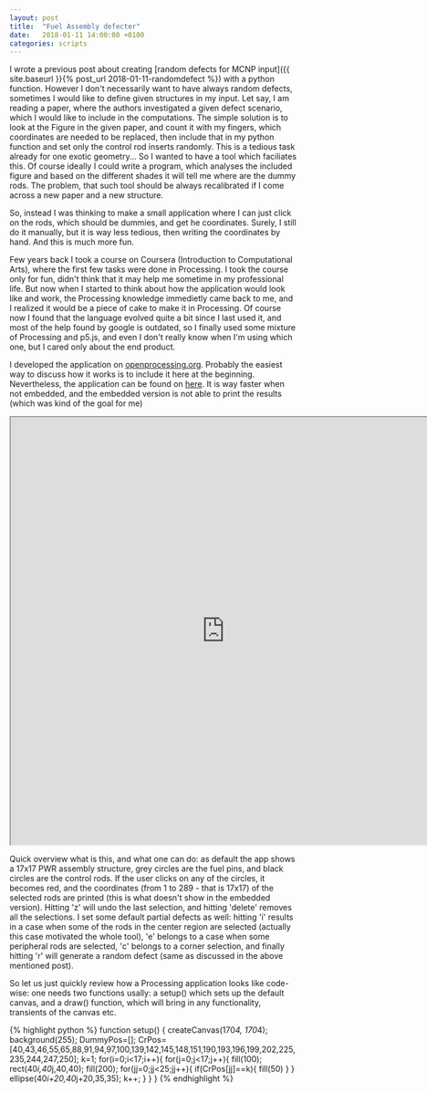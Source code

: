 ```yaml
---
layout: post
title:  "Fuel Assembly defecter"
date:   2018-01-11 14:00:00 +0100
categories: scripts
---
```


I wrote a previous post about creating [random defects for MCNP input]({{ site.baseurl }}{% post_url 2018-01-11-randomdefect %}) with a python function. However I don't necessarily want to have always random defects, sometimes I would like to define given structures in my input. Let say, I am reading a paper, where the authors investigated a given defect scenario, which I would like to include in the computations. The simple solution is to look at the Figure in the given paper, and count it with my fingers, which coordinates are needed to be replaced, then include that in my python function and set only the control rod inserts randomly. This is a tedious task already for one exotic geometry... So I wanted to have a tool which faciliates this. Of course ideally I could write a program, which analyses the included figure and based on the different shades it will tell me where are the dummy rods. The problem, that such tool should be always recalibrated if I come across a new paper and a new structure.

So, instead I was thinking to make a small application where I can just click on the rods, which should be dummies, and get he coordinates. Surely, I still do it manually, but it is way less tedious, then writing the coordinates by hand. And this is much more fun.

Few years back I took a course on Coursera (Introduction to Computational Arts), where the first few tasks were done in Processing. I took the course only for fun, didn't think that it may help me sometime in my professional life. But now when I started to think about how the application would look like and work, the Processing knowledge immedietly came back to me, and I realized it would be a piece of cake to make it in Processing. Of course now I found that the language evolved quite a bit since I last used it, and most of the help found by google is outdated, so I finally used some mixture of Processing and p5.js, and even I don't really know when I'm using which one, but I cared only about the end product.

I developed the application on [openprocessing.org](https://www.openprocessing.org/). Probably the easiest way to discuss how it works is to include it here at the beginning. Nevertheless, the application can be found on [here](https://www.openprocessing.org/sketch/495110). It is way faster when not embedded, and the embedded version is not able to print the results (which was kind of the goal for me)

<iframe src="https://www.openprocessing.org/sketch/495110/embed/" width="750" height="750"></iframe>

Quick overview what is this, and what one can do: as default the app shows a 17x17 PWR assembly structure, grey circles are the fuel pins, and black circles are the control rods. If the user clicks on any of the circles, it becomes red, and the coordinates (from 1 to 289 - that is 17x17) of the selected rods are printed (this is what doesn't show in the embedded version). Hitting 'z' will undo the last selection, and hitting 'delete' removes all the selections. I set some default partial defects as well: hitting 'i' results in a case when some of the rods in the center region are selected (actually this case motivated the whole tool), 'e' belongs to a case when some peripheral rods are selected, 'c' belongs to a corner selection, and finally hitting 'r' will generate a random defect (same as discussed in the above mentioned post). 

So let us just quickly review how a Processing application looks like code-wise: one needs two functions usally: a setup() which sets up the default canvas, and a draw() function, which will bring in any functionality, transients of the canvas etc. 

{% highlight python %}
function setup() {
	createCanvas(170*4, 170*4);
	background(255);
	DummyPos=[];
        CrPos=[40,43,46,55,65,88,91,94,97,100,139,142,145,148,151,190,193,196,199,202,225,235,244,247,250];
	k=1;
	for(i=0;i<17;i++){
		for(j=0;j<17;j++){
			fill(100);
			rect(40*i,40*j,40,40);
			fill(200);
			for(jj=0;jj<25;jj++){
				if(CrPos[jj]==k){
					fill(50)
				}
			}
			ellipse(40*i+20,40*j+20,35,35);
			k++;
		}
	}
}
{% endhighlight %}
